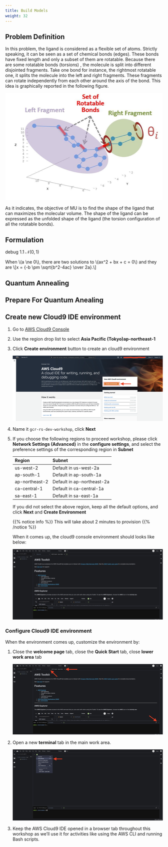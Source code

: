 ```yaml
---
title: Build Models 
weight: 32
---
```


## Problem Definition

In this problem, the ligand is considered as a flexible set of atoms. Strictly speaking, 
it can be seen as a set of chemical bonds (edges). These bonds have fixed length and 
only a subset of them are rotatable. Because there are some rotatable bonds (torsions)
, the molecule is split into different disjointed fragments. Take one bond for instance, 
the rightmost rotatable one, it splits the molecule into the left and right fragments. 
These fragments can rotate independently from each other around the axis of the bond. This 
idea is graphically reported in the following figure. 

 ![Rotatable Bonds](/images/rotatable-bonds.png)

 As it indicates, the objective of MU is to find the shape of the ligand that can maximizes 
 the molecular volume. The shape of the ligand can be expressed as the unfolded shape of the
  ligand (the torsion configuration of all the rotatable bonds).

## Formulation

debug 1.1
$\mathcal{N}(0,\,1)$

<body>
<p>
  When \(a \ne 0\), there are two solutions to \(ax^2 + bx + c = 0\) and they are
  \[x = {-b \pm \sqrt{b^2-4ac} \over 2a}.\]
</p>
</body>


## Quantum Annealing

## Prepare For Quantum Anealing






## Create new Cloud9 IDE environment

1. Go to [AWS Cloud9 Console](https://ap-northeast-1.console.aws.amazon.com/cloud9)
2. Use the region drop list to select **Asia Pacific (Tokyo)ap-northeast-1**
3. Click **Create environment** button to create an cloud9 environment

    ![Create Cloud9 Environment](/images/create-cloud9-start.png)

4. Name it `gcr-rs-dev-workshop`, click **Next**
5. If you choose the following regions to proceed workshop, please click **Network Settings (Advanced)** in the **configure settings**, and select the preference settings of the corresponding region in **Subnet**

   |Region |Subnet |
   |--- |--- |
   |us-west-2|Default in us-west-2a |
   |ap-south-1|Default in ap-south-1a |
   |ap-northeast-2|Default in ap-northeast-2a |
   |ca-central-1|Default in ca-central-1a |
   |sa-east-1|Default in sa-east-1a |
   
   If you did not select the above region, keep all the default options, and click **Next** and **Create Environment**

   {{% notice info %}}
   This will take about 2 minutes to provision
   {{% /notice %}}

   When it comes up, the cloud9 console environment should looks like below:

   ![Cloud9 Welcome](/images/cloud9-welcome.png)

### Configure Cloud9 IDE environment

When the environment comes up, customize the environment by:

1. Close the **welcome page** tab, close the **Quick Start** tab, close **lower work area** tab

    ![Cloud9 Close](/images/cloud9-close.png)

2. Open a new **terminal** tab in the main work area.

    ![Cloud9 Open Terminal](/images/cloud9-open-terminal.png)

3. Keep the AWS Cloud9 IDE opened in a browser tab throughout this workshop as we’ll use it for activities like using the AWS CLI and running Bash scripts.

